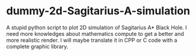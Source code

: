 # dummy-2d-Sagitarius-A-simulation
A stupid python script to plot 2D simulation of Sagitarius A* Black Hole. I need more knowledges about mathematics compute to get a better and more realistic render. I will maybe translate it in CPP or C code with a complete graphic library.
